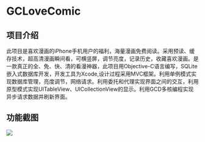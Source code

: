 # GCLoveComic

## 项目介绍
  此项目是喜欢漫画的iPhone手机用户的福利，海量漫画免费阅读。采用预读、缓存技术，超高清漫画瞬间看，可横竖屏，调节亮度，记录历史，收藏喜欢漫画。是一款真正的全、免、快、清的看漫神器，此项目用Objective-C语言编写，SQLite嵌入式数据库开发，开发工具为Xcode,设计过程采用MVC框架。利用单例模式实现数据库管理，亮度调节，网络请求。利用委托和代理实现界面之间的交互，利用原型模式实现UITableView、UICollectionView的显示。利用GCD多核编程实现异步请求数据并刷新界面。

## 功能截图
![](https://github.com/pugcn/GCLoveComic/raw/master/截图/排行.png) 
